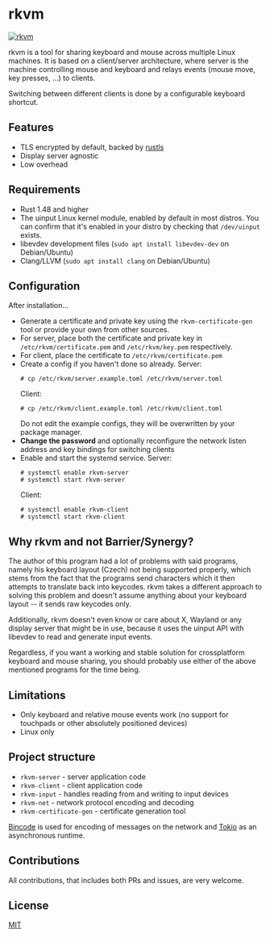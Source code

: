 # rkvm
[![rkvm](https://img.shields.io/aur/version/rkvm)](https://aur.archlinux.org/packages/rkvm)

rkvm is a tool for sharing keyboard and mouse across multiple Linux machines.
It is based on a client/server architecture, where server is the machine controlling mouse and keyboard and relays events (mouse move, key presses, ...) to clients.

Switching between different clients is done by a configurable keyboard shortcut.

## Features
- TLS encrypted by default, backed by [rustls](https://github.com/rustls/rustls)
- Display server agnostic
- Low overhead

## Requirements
- Rust 1.48 and higher
- The uinput Linux kernel module, enabled by default in most distros. You can confirm that it's enabled in your distro by checking that `/dev/uinput` exists.
- libevdev development files (`sudo apt install libevdev-dev` on Debian/Ubuntu)
- Clang/LLVM (`sudo apt install clang` on Debian/Ubuntu)

## Configuration
After installation...
- Generate a certificate and private key using the `rkvm-certificate-gen` tool or provide your own from other sources.
- For server, place both the certificate and private key in `/etc/rkvm/certificate.pem` and `/etc/rkvm/key.pem` respectively.
- For client, place the certificate to `/etc/rkvm/certificate.pem`
- Create a config if you haven't done so already.
  Server:  
  ```
  # cp /etc/rkvm/server.example.toml /etc/rkvm/server.toml
  ```
  Client:
  ```
  # cp /etc/rkvm/client.example.toml /etc/rkvm/client.toml
  ```
  Do not edit the example configs, they will be overwritten by your package manager.
- **Change the password** and optionally reconfigure the network listen address and key bindings for switching clients
- Enable and start the systemd service.
  Server:
  ```
  # systemctl enable rkvm-server
  # systemctl start rkvm-server
  ```
  Client:
  ```
  # systemctl enable rkvm-client
  # systemctl start rkvm-client
  ```

## Why rkvm and not Barrier/Synergy?
The author of this program had a lot of problems with said programs, namely his keyboard layout (Czech) not being supported properly, which stems from the fact that the programs send characters which it then attempts to translate back into keycodes. rkvm takes a different approach to solving this problem and doesn't assume anything about your keyboard layout -- it sends raw keycodes only.

Additionally, rkvm doesn't even know or care about X, Wayland or any display server that might be in use, because it uses the uinput API with libevdev to read and generate input events.

Regardless, if you want a working and stable solution for crossplatform keyboard and mouse sharing, you should probably use either of the above mentioned programs for the time being.

## Limitations
- Only keyboard and relative mouse events work (no support for touchpads or other absolutely positioned devices)
- Linux only

## Project structure
- `rkvm-server` - server application code
- `rkvm-client` - client application code
- `rkvm-input` - handles reading from and writing to input devices
- `rkvm-net` - network protocol encoding and decoding
- `rkvm-certificate-gen` - certificate generation tool

[Bincode](https://github.com/servo/bincode) is used for encoding of messages on the network and [Tokio](https://tokio.rs) as an asynchronous runtime.

## Contributions
All contributions, that includes both PRs and issues, are very welcome.

## License
[MIT](LICENSE)
